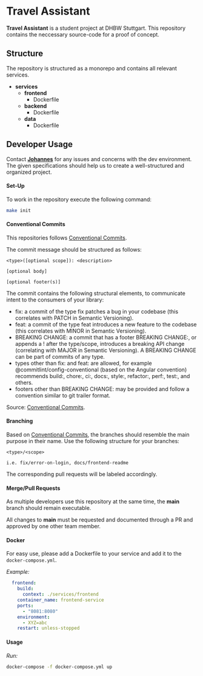 # Travel Assistant

**Travel Assistant** is a student project at DHBW Stuttgart. This repository contains the neccessary source-code for a proof of concept.

## Structure

The repository is structured as a monorepo and contains all relevant services.

- **services**
  - **frontend**
    - Dockerfile
  - **backend**
    - Dockerfile
  - **data**
    - Dockerfile

## Developer Usage

Contact [**Johannes**](https://github.com/Jopeeee) for any issues and concerns with the dev environment. The given specifications should help us to create a well-structured and organized project.

#### Set-Up

To work in the repository execute the following command:

```bash
make init
```

#### Conventional Commits

This repositories follows [Conventional Commits](https://www.conventionalcommits.org/en/v1.0.0/#summary).

The commit message should be structured as follows:

```
<type>([optional scope]): <description>

[optional body]

[optional footer(s)]
```

The commit contains the following structural elements, to communicate intent to the consumers of your library:

- fix: a commit of the type fix patches a bug in your codebase (this correlates with PATCH in Semantic Versioning).
- feat: a commit of the type feat introduces a new feature to the codebase (this correlates with MINOR in Semantic Versioning).
- BREAKING CHANGE: a commit that has a footer BREAKING CHANGE:, or appends a ! after the type/scope, introduces a breaking API change (correlating with MAJOR in Semantic Versioning). A BREAKING CHANGE can be part of commits of any type.
- types other than fix: and feat: are allowed, for example @commitlint/config-conventional (based on the Angular convention) recommends build:, chore:, ci:, docs:, style:, refactor:, perf:, test:, and others.
- footers other than BREAKING CHANGE: <description> may be provided and follow a convention similar to git trailer format.

Source: [Conventional Commits](https://www.conventionalcommits.org/en/v1.0.0/#summary).

#### Branching

Based on [Conventional Commits](https://www.conventionalcommits.org/en/v1.0.0/#summary), the branches should resemble the main purpose in their name. Use the following structure for your branches:

```
<type>/<scope>

i.e. fix/error-on-login, docs/frontend-readme
```

The corresponding pull requests will be labeled accordingly.



#### Merge/Pull Requests

As multiple developers use this repository at the same time, the **main** branch should remain executable.

All changes to **main** must be requested and documented through a PR and approved by one other team member.

#### Docker

For easy use, please add a Dockerfile to your service and add it to the `docker-compose.yml`.

*Example:*
```yaml
  frontend:
    build:
      context: ./services/frontend
    container_name: frontend-service
    ports:
      - "8081:8080"
    environment:
      - XYZ=abc
    restart: unless-stopped
```

#### Usage

*Run:*
```bash
docker-compose -f docker-compose.yml up
```
